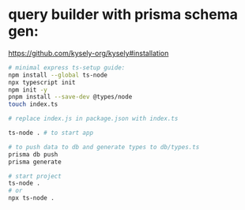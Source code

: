 # query builder with prisma schema gen:
https://github.com/kysely-org/kysely#installation

```bash
# minimal express ts-setup guide:
npm install --global ts-node
npx typescript init
npm init -y
pnpm install --save-dev @types/node
touch index.ts

# replace index.js in package.json with index.ts

ts-node . # to start app
```

```bash
# to push data to db and generate types to db/types.ts
prisma db push
prisma generate
```

```bash
# start project
ts-node .
# or
npx ts-node .
```
